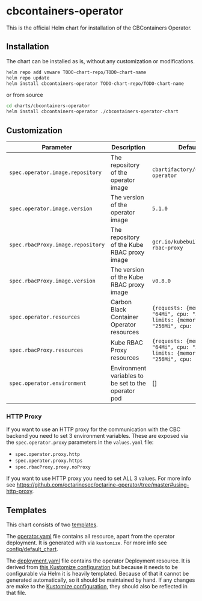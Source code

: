 # cbcontainers-operator

This is the official Helm chart for installation of the CBContainers Operator.

## Installation

The chart can be installed as is, without any customization or modifications.

```sh
helm repo add vmware TODO-chart-repo/TODO-chart-name
helm repo update
helm install cbcontainers-operator TODO-chart-repo/TODO-chart-name
```

or from source

```sh
cd charts/cbcontainers-operator
helm install cbcontainers-operator ./cbcontainers-operator-chart
```

## Customization

| Parameter                                              | Description                                                      | Default                                                                            |
| ------------------------------------------------------ | ---------------------------------------------------------------- | ---------------------------------------------------------------------------------- |
| `spec.operator.image.repository`                       | The repository of the operator image                             | `cbartifactory/octarine-operator`                                                  |
| `spec.operator.image.version`                          | The version of the operator image                                | `5.1.0`                                                                            |
| `spec.rbacProxy.image.repository`                      | The repository of the Kube RBAC proxy image                      | `gcr.io/kubebuilder/kube-rbac-proxy`                                               |
| `spec.rbacProxy.image.version`                         | The version of the Kube RBAC proxy image                         | `v0.8.0`                                                                           |
| `spec.operator.resources`                              | Carbon Black Container Operator resources                        | `{requests: {memory: "64Mi", cpu: "30m"}, limits: {memory: "256Mi", cpu: "200m"}}` |
| `spec.rbacProxy.resources`                             | Kube RBAC Proxy resources                                        | `{requests: {memory: "64Mi", cpu: "30m"}, limits: {memory: "256Mi", cpu: "200m"}}` |
| `spec.operator.environment`                            | Environment variables to be set to the operator pod              | []                                                                                 |

### HTTP Proxy

If you want to use an HTTP proxy for the communication with the CBC backend you need to set 3 environment variables.
These are exposed via the `spec.operator.proxy` parameters in the `values.yaml` file:

- `spec.operator.proxy.http`
- `spec.operator.proxy.https`
- `spec.rbacProxy.proxy.noProxy`

If you want to use HTTP proxy you need to set ALL 3 values.
For more info see <https://github.com/octarinesec/octarine-operator/tree/master#using-http-proxy>.

## Templates

This chart consists of two [templates](cbcontainers-operator-chart/templates/).

The [operator.yaml](operator.yaml) file contains all resource, apart from the operator deployment.
It is generated with via `kustomize`.
For more info see [config/default_chart](../../../../config/default_chart/).

The [deployment.yaml](deployment.yaml) file contains the operator Deployment resource.
It is derived from [this Kustomize configuration](../../../../config/manager) but because it needs to be configurable via Helm it is heavily templated.
Because of that it cannot be generated automatically, so it should be maintained by hand.
If any changes are make to the [Kustomize configuration](../../../../config/manager), they should also be reflected in that file.
